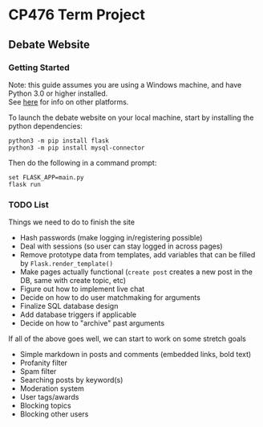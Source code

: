 # CP476 Term Project

## Debate Website

### Getting Started

Note: this guide assumes you are using a Windows machine, and have Python 3.0 or higher installed.  
See [here](https://flask.palletsprojects.com/en/1.1.x/cli/) for info on other platforms.

To launch the debate website on your local machine, start by installing the python dependencies:

```
python3 -m pip install flask
python3 -m pip install mysql-connector
```

Then do the following in a command prompt:

```
set FLASK_APP=main.py
flask run
```

### TODO List

Things we need to do to finish the site

+ Hash passwords (make logging in/registering possible)
+ Deal with sessions (so user can stay logged in across pages)
+ Remove prototype data from templates, add variables that can be filled by `Flask.render_template()`
+ Make pages actually functional (`create post` creates a new post in the DB, same with create topic, etc)
+ Figure out how to implement live chat
+ Decide on how to do user matchmaking for arguments
+ Finalize SQL database design
+ Add database triggers if applicable
+ Decide on how to "archive" past arguments

If all of the above goes well, we can start to work on some stretch goals

+ Simple markdown in posts and comments (embedded links, bold text)
+ Profanity filter
+ Spam filter
+ Searching posts by keyword(s)
+ Moderation system
+ User tags/awards
+ Blocking topics
+ Blocking other users
